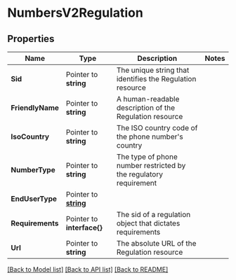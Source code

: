 # NumbersV2Regulation

## Properties

Name | Type | Description | Notes
------------ | ------------- | ------------- | -------------
**Sid** | Pointer to **string** | The unique string that identifies the Regulation resource |
**FriendlyName** | Pointer to **string** | A human-readable description of the Regulation resource |
**IsoCountry** | Pointer to **string** | The ISO country code of the phone number's country |
**NumberType** | Pointer to **string** | The type of phone number restricted by the regulatory requirement |
**EndUserType** | Pointer to [**string**](RegulationEnumEndUserType.md) |  |
**Requirements** | Pointer to **interface{}** | The sid of a regulation object that dictates requirements |
**Url** | Pointer to **string** | The absolute URL of the Regulation resource |

[[Back to Model list]](../README.md#documentation-for-models) [[Back to API list]](../README.md#documentation-for-api-endpoints) [[Back to README]](../README.md)


